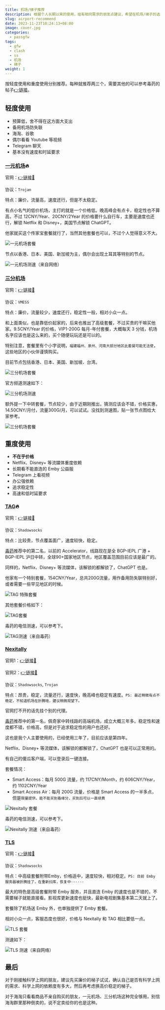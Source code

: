 ```yaml
---
title: 机场/梯子推荐
description: 根据个人长期以来的使用，给有相同需求的朋友点建议，希望在机场/梯子的选择上提供点帮助。
slug: airport-recommend
date: 2023-11-23T10:24:13+08:00
image: cover.jpg
categories:
  - passgfw
tags:
  - gfw
  - clash
  - ss
  - 机场
  - 梯子
weight: 1
---
```


按轻度使用和重度使用分别推荐。每种就推荐两三个，需要其他的可以参考毒药的帖子[👉链接](https://www.duyaoss.com/)。

## 轻度使用

- 预算低，舍不得在这方面大支出
- 备用机场防失联
- 海淘、谷歌
- 偶尔看看 Youtube 等视频
- Telegram 聊天
- 基本没有速度和时延要求

### [一元机场](https://xn--4gq62f52gdss.art/#/register?code=QFTTlbYU)🔥

官网：[👉链接🚀](https://xn--4gq62f52gdss.art/#/register?code=QFTTlbYU)

协议：`Trojan`

特点：廉价，流量高，速度还行，但是不太稳定。

有点小名气的低价机场，主打的就是一个价格低。晚高峰会有点卡，稳定性也不算高，不过 12CNY/Year、20CNY/2Year 的价格要什么自行车，主要是速度也还行，解锁 Netflix 和 Disney+，美国节点解锁 ChatGPT。

他家就买这个传家宝套餐就行了，当然其他套餐也可以，不过个人觉得意义不大。

![一元机场套餐](one-dollar.png)

节点以香港、日本、美国、新加坡为主，偶尔会出现土耳其等特别的节点。

![一元机场测速（来自网络）](one-dollar-speed.png)

### [三分机场](https://xn--ehq00hgtfdmt.xyz/#/register?code=FKnu6Hkg)

官网：[👉链接🚀](https://xn--ehq00hgtfdmt.xyz/#/register?code=FKnu6Hkg)

协议：`VMESS`

特点：廉价，流量较少，速度还行，稳定性一般，相对小众一点。

和上面类似，也是靠低价起家的，后来也推出了高级套餐，不过买贵的干嘛买他家。9.5CNY/Year 的价格，VIP1-200G 每月-年付套餐，大概每天 3 分钱，机场名字应该也是这么来的，买个随便玩玩还是可以的。

特别注意，套餐里有个小字说明，`福建福州、泉州、河南大部分地区此套餐可能无法使`，这些地区的小伙伴谨慎购买。

目前节点包括香港、日本、美国、新加坡、台湾。

![三分机场套餐](three-cents.png)

官方频道测速如下：

![三分机场测速](three-cents-speed.jpg)

额外提一下中转套餐，节点较少，由于近期刚推出，猜测应该会不错，价格实惠，14.50CNY/月付，流量300G/月，可以试试。没找到测速图，贴一张节点图给大家参考。

![三分机场套餐](three-cents2.png)

## 重度使用

- **不在乎价格**
- Netflix、Disney+ 等流媒体重度依赖
- 长期看不能直连的 Emby 公益服
- Telegram 上看视频
- 办公强依赖
- 追求稳定性
- 高速和低时延要求

### [TAG](https://tagss03.pro/#/auth/2neqgxFl)🔥

官网：[👉链接🚀](https://tagss03.pro/#/auth/2neqgxFl)

协议：`Shadowsocks`

特点：比较贵，节点覆盖面广，速度较快，稳定。

[毒药](https://www.duyaoss.com/)推荐中的第二名，以前的 Ac­cel­er­a­tor，线路现在是全 BGP-IEPL 广港 + BGP-IEPL 沪日中转，全球90+国家地区节点，地区覆盖范围目前应该是最广的。

同样的，Netflix、Disney+ 等流媒体，该解锁的都解锁了，ChatGPT 也是。

他家有一个特别套餐，154CNY/Year，总共200G流量，用作备用防失联特别好，或者需要一些罕见地区的时候。

![TAG 特殊套餐](tag-sp.png)

其他套餐价格如下：

![TAG套餐](tag.png)

毒药的电信测速，可以参考下。

![TAG测速（来自毒药）](https://github.com/DuyaoSS/Pic/assets/34016863/72d9f0e8-6b0d-438e-83d6-551057f88442)

### [Nexitally](https://nexitally.net/)

官网1：[👉链接🚀](https://nexitally.net/)

官网2：[👉链接🚀](https://nexitallysafe.com/)

协议：`Shadowsocks`, `Trojan`

特点：昂贵，稳定，流量还行，速度快，晚高峰也稳定有速度。`PS: 最近稍微有点不稳定，不知道机场在折腾啥，建议稍微观望下。`

官网打不开的话先挂个别的代理。

[毒药](https://www.duyaoss.com/)推荐中的第一名，佩奇家中转线路的高端机场，成立大概三年多。稳定性和速度都不错，价格高，但是对于追求稳定性的用户也还好。

这也是我个人主要使用的，已经使用三年了，目前应该是第四年。

Netflix、Disney+ 等流媒体，该解锁的都解锁了，ChatGPT 也是可以正常用的。

有自己的傻瓜客户端，可以登录后一键连接。

套餐情况：

- Smart Access：每月 500G 流量，约 117CNY/Month，约 606CNY/Year，约 1102CNY/Year
- Smart Access Air：每月 200G 流量，价格是 Smart Access 的一半多点，但是`限量提供，能不能买到看缘分，买到后可以一直续费`

![Nexitally 套餐](nexitally.png)

毒药的电信测速，可以参考下。

![Nexitally 测速（来自毒药）](https://github.com/DuyaoSS/Pic/assets/34016863/80f7a09b-6bf6-4db5-89e5-2df9c8a97ef8)

### [TLS](https://tls.wiki/index.php#/register?code=ojo2nVBG)

官网：[👉链接🚀](https://tls.wiki/index.php#/register?code=ojo2nVBG)

协议：`Shadowsocks`

特点：中高级套餐附带Emby，价格适中，速度较快，相对稳定。`PS: 目前 Emby 服务器被折腾挂了，在重新扫库，恢复中······`

最大的特色是高级套餐附带 Emby 服务，并且直连 Emby 的速度也是不错的，不需要梯子就能直接看。影视库更新速度也挺快，最新电视剧集基本第二天就上了。

套餐除了机场送 Emby 外，也单独提供了 Emby 套餐。

相对小众一点，客服态度也很好，价格与 Nexitally 和 TAG 相比要低一点。

![TLS 套餐](tls.png)

测速如下：

![TLS 测速（来自网络）](tls-speed.png)

## 最后

对于刚接触科学上网的朋友，建议先买廉价的梯子试试，确认自己是否有科学上网的需求、科学上网的依赖度有多大，然后再考虑换高价稳定的梯子。

对于海淘只看看商品不亲自购买的朋友，一元机场、三分机场这种完全够用，别信海淘群里那种倒卖的，说不定卖给你的也是这种。
